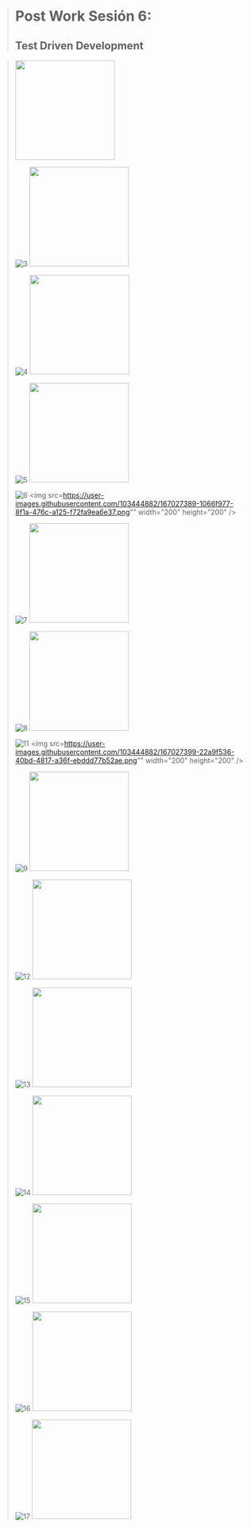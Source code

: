 > # Post Work Sesión 6:
> ## Test Driven Development
>
<!-- >![2](https://user-images.githubusercontent.com/103444882/167027374-ef41c491-d7af-4515-86cf-a5c7f8ee2b82.png) -->
><img src="https://user-images.githubusercontent.com/103444882/167027374-ef41c491-d7af-4515-86cf-a5c7f8ee2b82.png" width="200" height="200" />
>
>![3](https://user-images.githubusercontent.com/103444882/167027377-54d0a6e2-330e-42a1-b6da-0ac8a0da6a31.png)
><img src="https://user-images.githubusercontent.com/103444882/167027377-54d0a6e2-330e-42a1-b6da-0ac8a0da6a31.png" width="200" height="200" />
>
>![4](https://user-images.githubusercontent.com/103444882/167027378-68ff2c59-d3fe-4dda-8543-e2992592c24d.png)
><img src="https://user-images.githubusercontent.com/103444882/167027378-68ff2c59-d3fe-4dda-8543-e2992592c24d.png" width="200" height="200" />
>>
>![5](https://user-images.githubusercontent.com/103444882/167027379-53e2319b-99dd-4d00-9df0-65485715149b.png)
><img src="https://user-images.githubusercontent.com/103444882/167027379-53e2319b-99dd-4d00-9df0-65485715149b.png" width="200" height="200" />
>
>![6](https://user-images.githubusercontent.com/103444882/167027389-1066f977-8f1a-476c-a125-f72fa9ea6e37.png)
><img src=https://user-images.githubusercontent.com/103444882/167027389-1066f977-8f1a-476c-a125-f72fa9ea6e37.png"" width="200" height="200" />
>
>![7](https://user-images.githubusercontent.com/103444882/167027390-bb72b05e-14eb-473e-959a-e133b3ce829d.png)
><img src="https://user-images.githubusercontent.com/103444882/167027390-bb72b05e-14eb-473e-959a-e133b3ce829d.png" width="200" height="200" />
>
>![8](https://user-images.githubusercontent.com/103444882/167027392-fcea7139-2271-417b-a5f3-70627f2e1a84.png)
><img src="https://user-images.githubusercontent.com/103444882/167027392-fcea7139-2271-417b-a5f3-70627f2e1a84.png" width="200" height="200" />
>
>![11](https://user-images.githubusercontent.com/103444882/167027399-22a9f536-40bd-4817-a36f-ebddd77b52ae.png)
><img src=https://user-images.githubusercontent.com/103444882/167027399-22a9f536-40bd-4817-a36f-ebddd77b52ae.png"" width="200" height="200" />
>
>![9](https://user-images.githubusercontent.com/103444882/167027394-311d6278-62e9-455d-9787-3b5ac11b13b9.png)
><img src="https://user-images.githubusercontent.com/103444882/167027394-311d6278-62e9-455d-9787-3b5ac11b13b9.png" width="200" height="200" />
>
>![12](https://user-images.githubusercontent.com/103444882/167027405-3a6744b3-9726-4a5d-b096-49158fa83060.png)
><img src="https://user-images.githubusercontent.com/103444882/167027405-3a6744b3-9726-4a5d-b096-49158fa83060.png" width="200" height="200" />
>
>![13](https://user-images.githubusercontent.com/103444882/167027408-8f0fed0a-c08d-43d8-b565-5dac794eb287.png)
><img src="https://user-images.githubusercontent.com/103444882/167027408-8f0fed0a-c08d-43d8-b565-5dac794eb287.png" width="200" height="200" />
>
>![14](https://user-images.githubusercontent.com/103444882/167027414-8bfa5e16-862d-494a-8eb1-48897b115ae5.png)
><img src="https://user-images.githubusercontent.com/103444882/167027414-8bfa5e16-862d-494a-8eb1-48897b115ae5.png" width="200" height="200" />
>
>![15](https://user-images.githubusercontent.com/103444882/167027416-10643b39-b53f-4c07-884b-e470aa6d2aac.png)
><img src="https://user-images.githubusercontent.com/103444882/167027416-10643b39-b53f-4c07-884b-e470aa6d2aac.png" width="200" height="200" />
>
>![16](https://user-images.githubusercontent.com/103444882/167027420-756b290f-3244-4636-bc1f-d21624932fca.png)
><img src="https://user-images.githubusercontent.com/103444882/167027420-756b290f-3244-4636-bc1f-d21624932fca.png" width="200" height="200" />
>
>![17](https://user-images.githubusercontent.com/103444882/167027703-bf8d80de-da3c-4d5b-9663-e33acc283ef9.png)
><img src="https://user-images.githubusercontent.com/103444882/167027703-bf8d80de-da3c-4d5b-9663-e33acc283ef9.png" width="200" height="200" />
>
